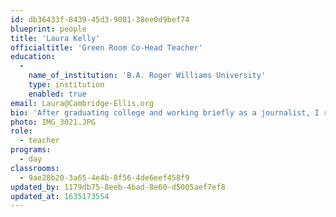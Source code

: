 ```yaml
---
id: db36433f-8439-45d3-9081-38ee0d9bef74
blueprint: people
title: 'Laura Kelly'
officialtitle: 'Green Room Co-Head Teacher'
education:
  -
    name_of_institution: 'B.A. Roger Williams University'
    type: institution
    enabled: true
email: Laura@Cambridge-Ellis.org
bio: 'After graduating college and working briefly as a journalist, I rediscovered my passion for working with young children while volunteering at a preschool for children who were without a home. I have taught ages 3-5, working first as a preschool teacher in NH and then as a kindergarten prep teacher in Cambridge. My favorite part about teaching is seeing the world through the children’s eyes and learning beside them. In my spare time, I enjoy traveling, exploring new places, and relaxing at my family’s lake house in NH.'
photo: IMG_3021.JPG
role:
  - teacher
programs:
  - day
classrooms:
  - 9ae28b20-3a65-4e4b-8f56-4de6eef458f9
updated_by: 1179db75-8eeb-4bad-8e60-d5005aef7ef8
updated_at: 1635173554
---
```

